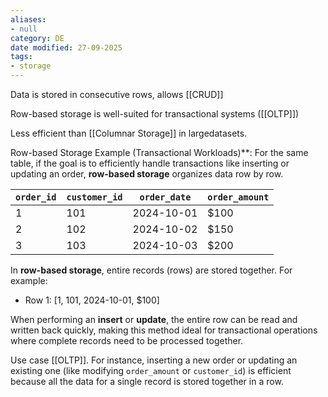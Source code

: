 ```yaml
---
aliases:
- null
category: DE
date modified: 27-09-2025
tags:
- storage
---
```

Data is stored in consecutive rows, allows [[CRUD]]

Row-based storage is well-suited for transactional systems ([[OLTP]]) 

Less efficient than [[Columnar Storage]] in largedatasets.

Row-based Storage Example (Transactional Workloads)**:
For the same table, if the goal is to efficiently handle transactions like inserting or updating an order, **row-based storage** organizes data row by row.

| `order_id` | `customer_id` | `order_date` | `order_amount` |
| ---------- | ------------- | ------------ | -------------- |
| 1          | 101           | 2024-10-01   | $100           |
| 2          | 102           | 2024-10-02   | $150           |
| 3          | 103           | 2024-10-03   | $200           |

In **row-based storage**, entire records (rows) are stored together. For example:
- Row 1: [1, 101, 2024-10-01, $100]

When performing an **insert** or **update**, the entire row can be read and written back quickly, making this method ideal for transactional operations where complete records need to be processed together.

Use case [[OLTP]]. For instance, inserting a new order or updating an existing one (like modifying `order_amount` or `customer_id`) is efficient because all the data for a single record is stored together in a row.